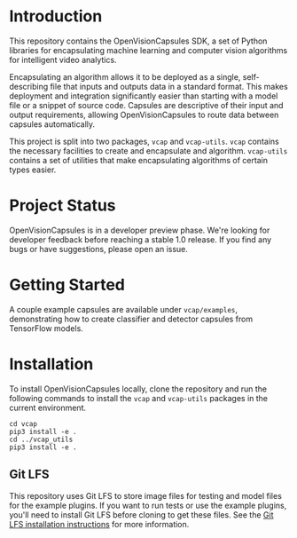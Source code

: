 # Introduction

This repository contains the OpenVisionCapsules SDK, a set of Python libraries
for encapsulating machine learning and computer vision algorithms for
intelligent video analytics.

Encapsulating an algorithm allows it to be deployed as a single, self-describing
file that inputs and outputs data in a standard format. This makes deployment
and integration significantly easier than starting with a model file or a
snippet of source code. Capsules are descriptive of their input and output
requirements, allowing OpenVisionCapsules to route data between capsules
automatically.

This project is split into two packages, `vcap` and `vcap-utils`. `vcap`
contains the necessary facilities to create and encapsulate and algorithm.
`vcap-utils` contains a set of utilities that make encapsulating algorithms of
certain types easier.

# Project Status

OpenVisionCapsules is in a developer preview phase. We're looking for developer
feedback before reaching a stable 1.0 release. If you find any bugs or have
suggestions, please open an issue.

# Getting Started

A couple example capsules are available under `vcap/examples`, demonstrating
how to create classifier and detector capsules from TensorFlow models.

# Installation

To install OpenVisionCapsules locally, clone the repository and run the
following commands to install the `vcap` and `vcap-utils` packages in the
current environment.

```
cd vcap
pip3 install -e .
cd ../vcap_utils
pip3 install -e .
```

## Git LFS

This repository uses Git LFS to store image files for testing and model files
for the example plugins. If you want to run tests or use the example plugins,
you'll need to install Git LFS before cloning to get these files. See the
[Git LFS installation instructions][git lfs install] for more information.

[git lfs install]: https://github.com/git-lfs/git-lfs/wiki/Installation

